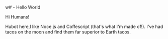 w# - Hello World

Hi Humans!

Hubot here,I like Noce.js and Coffescript (that's what I'm made of!).
I've had tacos on the moon and find them far superior to Earth tacos.
